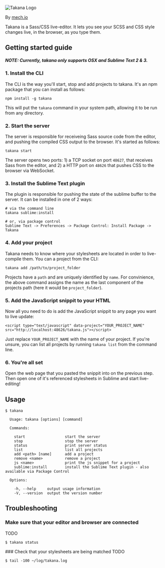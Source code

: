 ![Takana Logo](https://raw.github.com/mechio/takana/master/takana.png?token=480673__eyJzY29wZSI6IlJhd0Jsb2I6bWVjaGlvL3Rha2FuYS9tYXN0ZXIvdGFrYW5hLnBuZyIsImV4cGlyZXMiOjEzOTM3OTM4NjV9--39a09bc005c68415cb371a0f48a366bc58952ac0)

By [mech.io](http://mech.io/)

Takana is a Sass/CSS live-editor. It lets you see your SCSS and CSS style changes live, in the browser, as you type them. 


## Getting started guide


##### NOTE: Currently, takana only supports OSX and Sublime Text 2 & 3.

### 1. Install the CLI

The CLI is the way you'll start, stop and add projects to takana. It's an npm package that you can install as follows:

```
npm install -g takana
```
This will put the `takana` command in your system path, allowing it to be run from any directory.

### 2. Start the server

The server is responsible for receiveing Sass source code from the editor, and pushing the compiled CSS output to the browser. It's started as follows:

```
takana start
```
The server opens two ports: 1) a TCP socket on port `48627`, that receives Sass from the editor, and 2) a HTTP port on `48626` that pushes CSS to the browser via WebSocket.

### 3. Install the Sublime Text plugin
The plugin is responsible for pushing the state of the sublime buffer to the  server. It can be installed in one of 2 ways:


```
# via the command line
takana sublime:install

# or, via package control
Sublime Text -> Preferences -> Package Control: Install Package -> Takana
```


### 4. Add your project
Takana needs to know where your stylesheets are located in order to live-compile them. You can a project from the CLI:

```
takana add /path/to/project_folder
```
Projects have a `path` and are uniquely identified by `name`. For convinience, the above command assigns the name as the last component of the projects path (here it would be `project_folder`).


### 5. Add the JavaScript snippit to your HTML

Now all you need to do is add the JavaScript snippit to any page you want to live update:

```
<script type="text/javascript" data-project="YOUR_PROJECT_NAME" src="http://localhost:48626/takana.js"></script>
```

Just replace `YOUR_PROJECT_NAME` with the name of your project. If you're unsure, you can list all projects by running `takana list` from the command line.

### 6. You're all set

Open the web page that you pasted the snippit into on the previous step. Then open one of it's referenced stylesheets in Sublime and start live-editing!

## Usage

```
$ takana

  Usage: takana [options] [command]

  Commands:

    start                  start the server
    stop                   stop the server
    status                 print server status
    list                   list all projects
    add <path> [name]      add a project
    remove <name>          remove a project
    js <name>              print the js snippet for a project
    sublime:install        install the Sublime Text plugin - also available via Package Control

  Options:

    -h, --help     output usage information
    -V, --version  output the version number
```

## Troubleshooting

### Make sure that your editor and browser are connected
TODO
```
$ takana status
```

### Check that your stylesheets are being matched
TODO
```
$ tail -100 ~/log/takana.log
```
